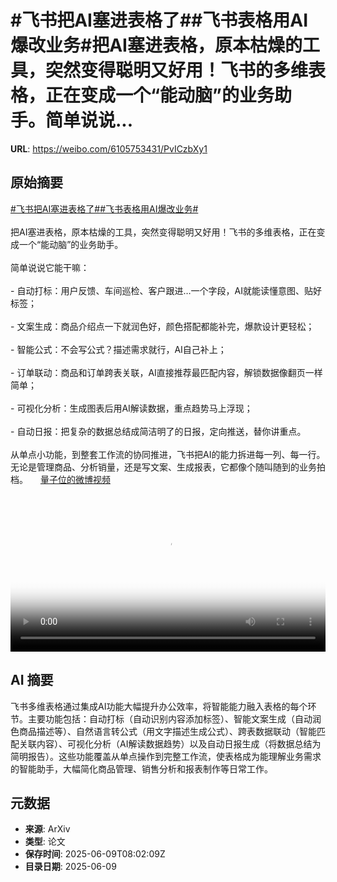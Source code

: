 # #飞书把AI塞进表格了##飞书表格用AI爆改业务#把AI塞进表格，原本枯燥的工具，突然变得聪明又好用！飞书的多维表格，正在变成一个“能动脑”的业务助手。简单说说...

**URL**: https://weibo.com/6105753431/PvICzbXy1

## 原始摘要

<a href="https://m.weibo.cn/search?containerid=231522type%3D1%26t%3D10%26q%3D%23%E9%A3%9E%E4%B9%A6%E6%8A%8AAI%E5%A1%9E%E8%BF%9B%E8%A1%A8%E6%A0%BC%E4%BA%86%23&amp;extparam=%23%E9%A3%9E%E4%B9%A6%E6%8A%8AAI%E5%A1%9E%E8%BF%9B%E8%A1%A8%E6%A0%BC%E4%BA%86%23" data-hide=""><span class="surl-text">#飞书把AI塞进表格了#</span></a><a href="https://m.weibo.cn/search?containerid=231522type%3D1%26t%3D10%26q%3D%23%E9%A3%9E%E4%B9%A6%E8%A1%A8%E6%A0%BC%E7%94%A8AI%E7%88%86%E6%94%B9%E4%B8%9A%E5%8A%A1%23&amp;extparam=%23%E9%A3%9E%E4%B9%A6%E8%A1%A8%E6%A0%BC%E7%94%A8AI%E7%88%86%E6%94%B9%E4%B8%9A%E5%8A%A1%23" data-hide=""><span class="surl-text">#飞书表格用AI爆改业务#</span></a><br><br>把AI塞进表格，原本枯燥的工具，突然变得聪明又好用！飞书的多维表格，正在变成一个“能动脑”的业务助手。<br><br>简单说说它能干嘛：<br><br>- 自动打标：用户反馈、车间巡检、客户跟进…一个字段，AI就能读懂意图、贴好标签；<br>    <br>- 文案生成：商品介绍点一下就润色好，颜色搭配都能补完，爆款设计更轻松；<br>    <br>- 智能公式：不会写公式？描述需求就行，AI自己补上；<br>    <br>- 订单联动：商品和订单跨表关联，AI直接推荐最匹配内容，解锁数据像翻页一样简单；<br>    <br>- 可视化分析：生成图表后用AI解读数据，重点趋势马上浮现；<br>    <br>- 自动日报：把复杂的数据总结成简洁明了的日报，定向推送，替你讲重点。<br>    <br>从单点小功能，到整套工作流的协同推进，飞书把AI的能力拆进每一列、每一行。无论是管理商品、分析销量，还是写文案、生成报表，它都像个随叫随到的业务拍档。 <a href="https://video.weibo.com/show?fid=1034:5175596301615149" data-hide=""><span class="url-icon"><img style="width: 1rem;height: 1rem" src="https://h5.sinaimg.cn/upload/2015/09/25/3/timeline_card_small_video_default.png" referrerpolicy="no-referrer"></span><span class="surl-text">量子位的微博视频</span></a><br clear="both"><div style="clear: both"></div><video controls="controls" poster="https://tvax2.sinaimg.cn/orj480/006Fd7o3ly1i28y6i162lj31hc0u0wfq.jpg" style="width: 100%"><source src="https://f.video.weibocdn.com/o0/f7XBTlZXlx08oU2DqYMU01041200GBc60E010.mp4?label=mp4_720p&amp;template=1280x720.25.0&amp;ori=0&amp;ps=1CwnkDw1GXwCQx&amp;Expires=1749459394&amp;ssig=pkQlFwWMez&amp;KID=unistore,video"><source src="https://f.video.weibocdn.com/o0/buPhiG7olx08oU2BMJ5e01041200lHKk0E010.mp4?label=mp4_hd&amp;template=852x480.25.0&amp;ori=0&amp;ps=1CwnkDw1GXwCQx&amp;Expires=1749459394&amp;ssig=aB47m6WVoD&amp;KID=unistore,video"><source src="https://f.video.weibocdn.com/o0/UrqNF48alx08oU2BzyOI01041200drkD0E010.mp4?label=mp4_ld&amp;template=640x360.25.0&amp;ori=0&amp;ps=1CwnkDw1GXwCQx&amp;Expires=1749459394&amp;ssig=U65IVRTNpA&amp;KID=unistore,video"><p>视频无法显示，请前往<a href="https://video.weibo.com/show?fid=1034%3A5175596301615149" target="_blank" rel="noopener noreferrer">微博视频</a>观看。</p></video>

## AI 摘要

飞书多维表格通过集成AI功能大幅提升办公效率，将智能能力融入表格的每个环节。主要功能包括：自动打标（自动识别内容添加标签）、智能文案生成（自动润色商品描述等）、自然语言转公式（用文字描述生成公式）、跨表数据联动（智能匹配关联内容）、可视化分析（AI解读数据趋势）以及自动日报生成（将数据总结为简明报告）。这些功能覆盖从单点操作到完整工作流，使表格成为能理解业务需求的智能助手，大幅简化商品管理、销售分析和报表制作等日常工作。

## 元数据

- **来源**: ArXiv
- **类型**: 论文
- **保存时间**: 2025-06-09T08:02:09Z
- **目录日期**: 2025-06-09
